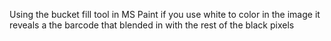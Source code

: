 Using the bucket fill tool in MS Paint if you use white to color in the image it reveals a the barcode that blended in with the rest of the black pixels
